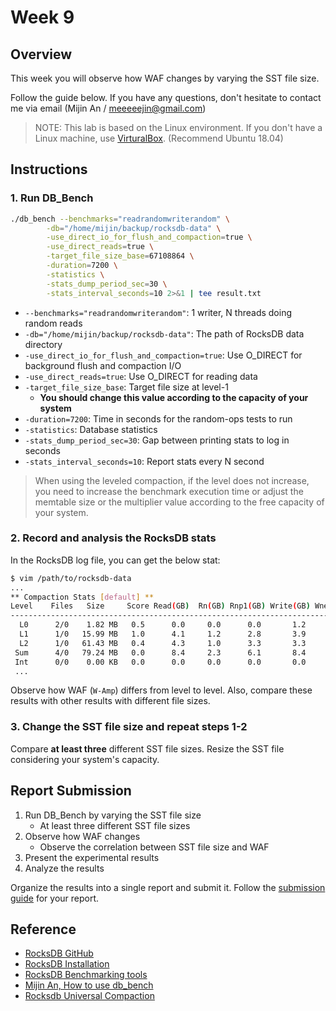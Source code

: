 # Week 9

## Overview

This week you will observe how WAF changes by varying the SST file size.

Follow the guide below. If you have any questions, don't hesitate to contact me via email (Mijin An / meeeeejin@gmail.com)

> NOTE: This lab is based on the Linux environment. If you don't have a Linux machine, use [VirturalBox](https://www.virtualbox.org/). (Recommend Ubuntu 18.04)

## Instructions

### 1. Run DB_Bench

```bash
./db_bench --benchmarks="readrandomwriterandom" \
        -db="/home/mijin/backup/rocksdb-data" \
        -use_direct_io_for_flush_and_compaction=true \
        -use_direct_reads=true \
        -target_file_size_base=67108864 \
        -duration=7200 \
        -statistics \
        -stats_dump_period_sec=30 \
        -stats_interval_seconds=10 2>&1 | tee result.txt
```

- `--benchmarks="readrandomwriterandom"`: 1 writer, N threads doing random reads
- `-db="/home/mijin/backup/rocksdb-data"`: The path of RocksDB data directory
- `-use_direct_io_for_flush_and_compaction=true`: Use O_DIRECT for background flush and compaction I/O
- `-use_direct_reads=true`: Use O_DIRECT for reading data
- `-target_file_size_base`: Target file size at level-1
    - **You should change this value according to the capacity of your system**
- `-duration=7200`: Time in seconds for the random-ops tests to run
- `-statistics`: Database statistics
- `-stats_dump_period_sec=30`: Gap between printing stats to log in seconds
- `-stats_interval_seconds=10`: Report stats every N second

> When using the leveled compaction, if the level does not increase, you need to increase the benchmark execution time or adjust the memtable size or the multiplier value according to the free capacity of your system.

### 2. Record and analysis the RocksDB stats

In the RocksDB log file, you can get the below stat:

```bash
$ vim /path/to/rocksdb-data
...
** Compaction Stats [default] **
Level    Files   Size     Score Read(GB)  Rn(GB) Rnp1(GB) Write(GB) Wnew(GB) Moved(GB) W-Amp Rd(MB/s) Wr(MB/s) Comp(sec) CompMergeCPU(sec) Comp(cnt) Avg(sec) KeyIn KeyDrop Rblob(GB) Wblob(GB)
------------------------------------------------------------------------------------------------------------------------------------------------------------------------------------------------
  L0      2/0    1.82 MB   0.5      0.0     0.0      0.0       1.2      1.2       0.0   1.0      0.0     87.3     14.64             13.69      1406    0.010       0      0       0.0       0.0
  L1      1/0   15.99 MB   1.0      4.1     1.2      2.8       3.9      1.1       0.0   3.1     72.7     69.5     57.15             53.19       351    0.163     63M  2808K       0.0       0.0
  L2      1/0   61.43 MB   0.4      4.3     1.0      3.3       3.3      0.0       0.0   3.2     87.2     67.1     50.55             46.96        57    0.887     70M    15M       0.0       0.0
 Sum      4/0   79.24 MB   0.0      8.4     2.3      6.1       8.4      2.4       0.0   6.8     70.0     70.6    122.35            113.85      1814    0.067    134M    18M       0.0       0.0
 Int      0/0    0.00 KB   0.0      0.0     0.0      0.0       0.0      0.0       0.0   4.5     61.1     74.9      0.27              0.26         6    0.046    256K    11K       0.0       0.0
 ...
```

Observe how WAF (`W-Amp`) differs from level to level. Also, compare these results with other results with different file sizes.

### 3. Change the SST file size and repeat steps 1-2

Compare **at least three** different SST file sizes. Resize the SST file considering your system's capacity.

## Report Submission

1. Run DB_Bench by varying the SST file size
    - At least three different SST file sizes
2. Observe how WAF changes
    - Observe the correlation between SST file size and WAF
3. Present the experimental results
4. Analyze the results

Organize the results into a single report and submit it. Follow the [submission guide](../report-submission-guide.md) for your report.

## Reference
- [RocksDB GitHub](https://github.com/facebook/rocksdb) 
- [RocksDB Installation](https://github.com/facebook/rocksdb/blob/main/INSTALL.md)
- [RocksDB Benchmarking tools](https://github.com/facebook/rocksdb/wiki/Benchmarking-tools)
- [Mijin An, How to use db_bench](https://github.com/meeeejin/til/blob/master/rocksdb/how-to-use-db_bench.md)
- [Rocksdb Universal Compaction](https://github.com/facebook/rocksdb/wiki/Universal-Compaction)